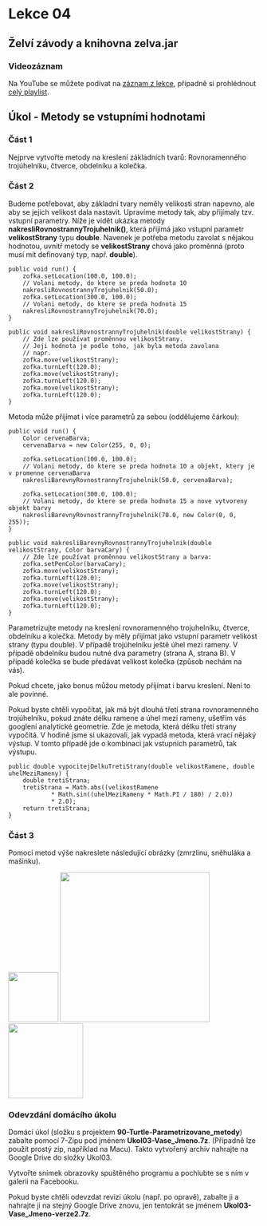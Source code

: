 Lekce 04
========

Želví závody a knihovna zelva.jar
---------------------------------

### Videozáznam

Na YouTube se můžete podívat na [záznam z lekce](https://www.youtube.com/watch?v=PDQXjkoq2TM),
případně si prohlédnout [celý playlist](https://www.youtube.com/playlist?list=PLUVJxzuCt9AROpKl3Hu-DvdgQV-xHaoQY).

Úkol - Metody se vstupními hodnotami
------------------------------------

### Část 1

Nejprve vytvořte metody na kreslení základních tvarů: Rovnoramenného trojúhelníku, čtverce, obdelníku a kolečka.

### Část 2

Budeme potřebovat, aby základní tvary neměly velikosti stran napevno, ale aby se jejich velikost dala nastavit. Upravíme
metody tak, aby přijímaly tzv. vstupní parametry. Níže je vidět ukázka metody **nakresliRovnostrannyTrojuhelnik()**,
která přijímá jako vstupní parametr **velikostStrany** typu **double**. Navenek je potřeba metodu zavolat s nějakou
hodnotou, uvnitř metody se **velikostStrany** chová jako proměnná (proto musí mít definovaný typ, např. **double**).

    public void run() {
        zofka.setLocation(100.0, 100.0);
        // Volani metody, do ktere se preda hodnota 10
        nakresliRovnostrannyTrojuhelnik(50.0);
        zofka.setLocation(300.0, 100.0);
        // Volani metody, do ktere se preda hodnota 15
        nakresliRovnostrannyTrojuhelnik(70.0);
    }

    public void nakresliRovnostrannyTrojuhelnik(double velikostStrany) {
        // Zde lze používat proměnnou velikostStrany.
        // Jeji hodnota je podle toho, jak byla metoda zavolana
        // napr.
        zofka.move(velikostStrany);
        zofka.turnLeft(120.0);
        zofka.move(velikostStrany);
        zofka.turnLeft(120.0);
        zofka.move(velikostStrany);
        zofka.turnLeft(120.0);
    }

Metoda může přijímat i více parametrů za sebou (oddělujeme čárkou):

    public void run() {
        Color cervenaBarva;
        cervenaBarva = new Color(255, 0, 0);

        zofka.setLocation(100.0, 100.0);
        // Volani metody, do ktere se preda hodnota 10 a objekt, ktery je v promenne cervenaBarva
        nakresliBarevnyRovnostrannyTrojuhelnik(50.0, cervenaBarva);

        zofka.setLocation(300.0, 100.0);
        // Volani metody, do ktere se preda hodnota 15 a nove vytvoreny objekt barvy
        nakresliBarevnyRovnostrannyTrojuhelnik(70.0, new Color(0, 0, 255));
    }

    public void nakresliBarevnyRovnostrannyTrojuhelnik(double velikostStrany, Color barvaCary) {
        // Zde lze používat proměnnou velikostStrany a barva:
        zofka.setPenColor(barvaCary);
        zofka.move(velikostStrany);
        zofka.turnLeft(120.0);
        zofka.move(velikostStrany);
        zofka.turnLeft(120.0);
        zofka.move(velikostStrany);
        zofka.turnLeft(120.0);
    }

Parametrizujte metody na kreslení rovnoramenného trojuhelníku, čtverce, obdelníku a kolečka. Metody by měly přijímat
jako vstupní parametr velikost strany (typu double). V případě trojúhelníku ještě úhel mezi rameny. V případě obdelníku
budou nutné dva parametry (strana A, strana B). V případě kolečka se bude předávat velikost kolečka (způsob nechám na
vás).

Pokud chcete, jako bonus můžou metody přijímat i barvu kreslení. Není to ale povinné.

Pokud byste chtěli vypočítat, jak má být dlouhá třetí strana rovnoramenného trojúhelníku, pokud znáte délku ramene a
úhel mezi rameny, ušetřím vás googlení analytické geometrie. Zde je metoda, která délku třetí strany vypočítá. V hodině
jsme si ukazovali, jak vypadá metoda, která vrací nějaký výstup. V tomto případě jde o kombinaci jak vstupních
parametrů, tak výstupu.

    public double vypocitejDelkuTretiStrany(double velikostRamene, double uhelMeziRameny) {
        double tretiStrana;
        tretiStrana = Math.abs((velikostRamene
                * Math.sin((uhelMeziRameny * Math.PI / 180) / 2.0))
                * 2.0);
        return tretiStrana;
    }

### Část 3

Pomocí metod výše nakreslete následující obrázky (zmrzlinu, sněhuláka a mašinku).

<img src="ukol03-zmrzlina.svg" width="100" />

<img src="ukol03-snehulak.svg" height="300" />

<img src="ukol03-lokomotiva.svg" height="150" />

### Odevzdání domácího úkolu

Domácí úkol (složku s projektem **90-Turtle-Parametrizovane_metody**) zabalte pomocí 7-Zipu pod jménem
**Ukol03-Vase_Jmeno.7z**. (Případně lze použít prostý zip, například na Macu). Takto vytvořený archív nahrajte na Google
Drive do složky Ukol03.

Vytvořte snímek obrazovky spuštěného programu a pochlubte se s ním v galerii na Facebooku.

Pokud byste chtěli odevzdat revizi úkolu (např. po opravě), zabalte ji a nahrajte ji na stejný Google Drive znovu, jen
tentokrát se jménem **Ukol03-Vase_Jmeno-verze2.7z**.
